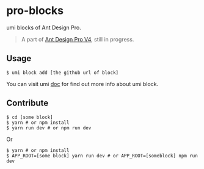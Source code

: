 # pro-blocks

umi blocks of Ant Design Pro.

> A part of [Ant Design Pro V4](https://github.com/ant-design/ant-design-pro/issues/3143), still in progress.

## Usage

```shell
$ umi block add [the github url of block]
```

You can visit umi [doc](https://umijs.org/guide/block.html) for find out more info about umi block.

## Contribute

```shell
$ cd [some block]
$ yarn # or npm install
$ yarn run dev # or npm run dev
```

Or

```shell
$ yarn # or npm install
$ APP_ROOT=[some block] yarn run dev # or APP_ROOT=[someblock] npm run dev
```

